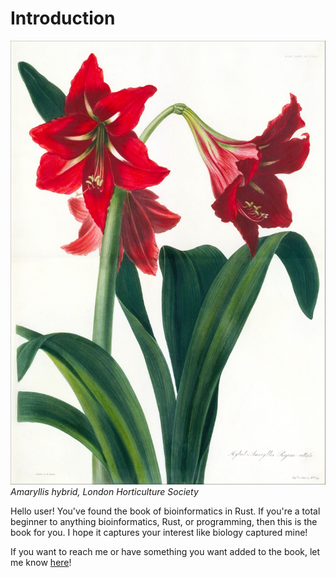 # Introduction

![amaryllis](../img/amaryllis.jpg)
*Amaryllis hybrid, London Horticulture Society*

Hello user! You've found the book of bioinformatics in Rust. If you're a total beginner to anything bioinformatics, Rust, or programming, then this is the book for you. I hope it captures your interest like biology captured mine!

If you want to reach me or have something you want added to the book, let me know [here](keybase.io/kana4)!